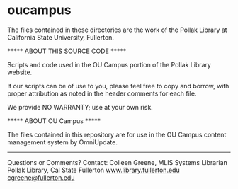 oucampus
========

The files contained in these directories are the work of the Pollak Library at California State University, Fullerton.

***** ABOUT THIS SOURCE CODE *****

Scripts and code used in the OU Campus portion of the Pollak Library website.

If our scripts can be of use to you, please feel free to copy and borrow, with proper attribution as noted in the header comments for each file.

We provide NO WARRANTY; use at your own risk.

***** ABOUT OU Campus *****

The files contained in this repository are for use in the OU Campus content management system by OmniUpdate.

********************

Questions or Comments? Contact:
Colleen Greene, MLIS
Systems Librarian
Pollak Library, Cal State Fullerton
www.library.fullerton.edu
cgreene@fullerton.edu

